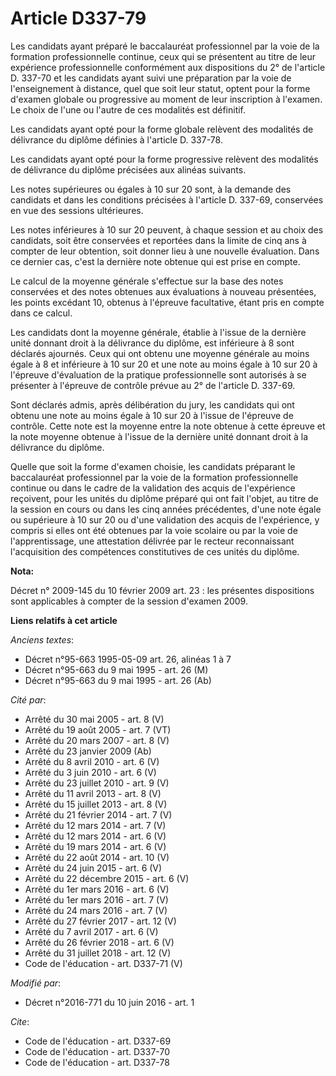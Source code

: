 # Article D337-79

Les candidats ayant préparé le baccalauréat professionnel par la voie de la formation professionnelle continue, ceux qui se
présentent au titre de leur expérience professionnelle conformément aux dispositions du 2° de l'article D. 337-70 et les
candidats ayant suivi une préparation par la voie de l'enseignement à distance, quel que soit leur statut, optent pour la
forme d'examen globale ou progressive au moment de leur inscription à l'examen. Le choix de l'une ou l'autre de ces modalités
est définitif. 

Les candidats ayant opté pour la forme globale relèvent des modalités de délivrance du diplôme définies à l'article D.
337-78. 

Les candidats ayant opté pour la forme progressive relèvent des modalités de délivrance du diplôme précisées aux alinéas
suivants. 

Les notes supérieures ou égales à 10 sur 20 sont, à la demande des candidats et dans les conditions précisées à l'article D.
337-69, conservées en vue des sessions ultérieures. 

Les notes inférieures à 10 sur 20 peuvent, à chaque session et au choix des candidats, soit être conservées et reportées dans
la limite de cinq ans à compter de leur obtention, soit donner lieu à une nouvelle évaluation. Dans ce dernier cas, c'est la
dernière note obtenue qui est prise en compte. 

Le calcul de la moyenne générale s'effectue sur la base des notes conservées et des notes obtenues aux évaluations à nouveau
présentées, les points excédant 10, obtenus à l'épreuve facultative, étant pris en compte dans ce calcul. 

Les candidats dont la moyenne générale, établie à l'issue de la dernière unité donnant droit à la délivrance du diplôme, est
inférieure à 8 sont déclarés ajournés. Ceux qui ont obtenu une moyenne générale au moins égale à 8 et inférieure à 10 sur 20
et une note au moins égale à 10 sur 20 à l'épreuve d'évaluation de la pratique professionnelle sont autorisés à se présenter
à l'épreuve de contrôle prévue au 2° de l'article D. 337-69. 

Sont déclarés admis, après délibération du jury, les candidats qui ont obtenu une note au moins égale à 10 sur 20 à l'issue
de l'épreuve de contrôle. Cette note est la moyenne entre la note obtenue à cette épreuve et la note moyenne obtenue à
l'issue de la dernière unité donnant droit à la délivrance du diplôme.

Quelle que soit la forme d'examen choisie, les candidats préparant le baccalauréat professionnel par la voie de la formation
professionnelle continue ou dans le cadre de la validation des acquis de l'expérience reçoivent, pour les unités du diplôme
préparé qui ont fait l'objet, au titre de la session en cours ou dans les cinq années précédentes, d'une note égale ou
supérieure à 10 sur 20 ou d'une validation des acquis de l'expérience, y compris si elles ont été obtenues par la voie
scolaire ou par la voie de l'apprentissage, une attestation délivrée par le recteur reconnaissant l'acquisition des
compétences constitutives de ces unités du diplôme.

**Nota:**

Décret n° 2009-145 du 10 février 2009 art. 23 : les présentes dispositions sont applicables à compter de la session d'examen
2009.

**Liens relatifs à cet article**

_Anciens textes_:

  - Décret n°95-663 1995-05-09 art. 26, alinéas 1 à 7
  - Décret n°95-663 du 9 mai 1995 - art. 26 (M)
  - Décret n°95-663 du 9 mai 1995 - art. 26 (Ab)

_Cité par_:

  - Arrêté du 30 mai 2005 - art. 8 (V)
  - Arrêté du 19 août 2005 - art. 7 (VT)
  - Arrêté du 20 mars 2007 - art. 8 (V)
  - Arrêté du 23 janvier 2009 (Ab)
  - Arrêté du 8 avril 2010 - art. 6 (V)
  - Arrêté du 3 juin 2010 - art. 6 (V)
  - Arrêté du 23 juillet 2010 - art. 9 (V)
  - Arrêté du 11 avril 2013 - art. 8 (V)
  - Arrêté du 15 juillet 2013 - art. 8 (V)
  - Arrêté du 21 février 2014 - art. 7 (V)
  - Arrêté du 12 mars 2014 - art. 7 (V)
  - Arrêté du 12 mars 2014 - art. 6 (V)
  - Arrêté du 19 mars 2014 - art. 6 (V)
  - Arrêté du 22 août 2014 - art. 10 (V)
  - Arrêté du 24 juin 2015 - art. 6 (V)
  - Arrêté du 22 décembre 2015 - art. 6 (V)
  - Arrêté du 1er mars 2016 - art. 6 (V)
  - Arrêté du 1er mars 2016 - art. 7 (V)
  - Arrêté du 24 mars 2016 - art. 7 (V)
  - Arrêté du 27 février 2017 - art. 12 (V)
  - Arrêté du 7 avril 2017 - art. 6 (V)
  - Arrêté du 26 février 2018 - art. 6 (V)
  - Arrêté du 31 juillet 2018 - art. 12 (V)
  - Code de l'éducation - art. D337-71 (V)

_Modifié par_:

  - Décret n°2016-771 du 10 juin 2016 - art. 1

_Cite_:

  - Code de l'éducation - art. D337-69
  - Code de l'éducation - art. D337-70
  - Code de l'éducation - art. D337-78
